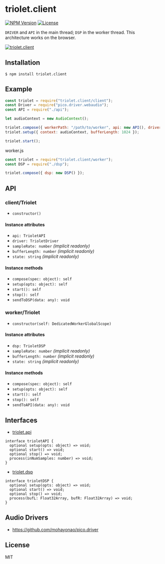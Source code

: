 # triolet.client
[![NPM Version](http://img.shields.io/npm/v/triolet.client.svg?style=flat-square)](https://www.npmjs.org/package/triolet.client)
[![License](http://img.shields.io/badge/license-MIT-brightgreen.svg?style=flat-square)](http://mohayonao.mit-license.org/)

`DRIVER` and `API` in the main thread; `DSP` in the worker thread. This architecture works on the browser.

[![triolet.client](https://raw.githubusercontent.com/wiki/mohayonao/triolet/images/triolet.client.png)](https://github.com/mohayonao/triolet/tree/master/triolet.client)

## Installation

```
$ npm install triolet.client
```

## Example

```js
const triolet = require("triolet.client/client");
const Driver = require("pico.driver.webaudio");
const API = require("./api");

let audioContext = new AudioContext();

triolet.compose({ workerPath: "/path/to/worker", api: new API(), driver: new Driver() });
triolet.setup({ context: audioContext, bufferLength: 1024 });

triolet.start();
```

worker.js

```js
const triolet = require("triolet.client/worker");
const DSP = require("./dsp");

triolet.compose({ dsp: new DSP() });
```

## API
### client/Triolet
- `constructor()`

#### Instance attributes
- `api: TrioletAPI`
- `driver: TrioletDriver`
- `sampleRate: number` _(implicit readonly)_
- `bufferLength: number` _(implicit readonly)_
- `state: string` _(implicit readonly)_

#### Instance methods
- `compose(spec: object): self`
- `setup(opts: object): self`
- `start(): self`
- `stop(): self`
- `sendToDSP(data: any): void`

### worker/Triolet
- `constructor(self: DedicatedWorkerGlobalScope)`

#### Instance attributes
- `dsp: TrioletDSP`
- `sampleRate: number` _(implicit readonly)_
- `bufferLength: number` _(implicit readonly)_
- `state: string` _(implicit readonly)_

#### Instance methods
- `compose(spec: object): self`
- `setup(opts: object): self`
- `start(): self`
- `stop(): self`
- `sendToAPI(data: any): void`

## Interfaces

- [triolet.api](https://github.com/mohayonao/triolet/tree/master/triolet.api)

```
interface trioletAPI {
  optional setup(opts: object) => void;
  optional start() => void;
  optional stop() => void;
  process(inNumSamples: number) => void;
}
```

- [triolet.dsp](https://github.com/mohayonao/triolet/tree/master/triolet.dsp)

```
interface trioletDSP {
  optional setup(opts: object) => void;
  optional start() => void;
  optional stop() => void;
  process(bufL: Float32Array, bufR: Float32Array) => void;
}
```

## Audio Drivers

- https://github.com/mohayonao/pico.driver

## License

MIT
